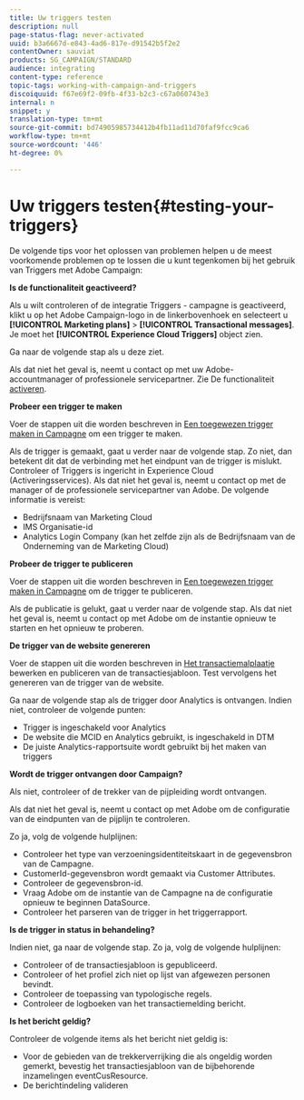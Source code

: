 ```yaml
---
title: Uw triggers testen
description: null
page-status-flag: never-activated
uuid: b3a6667d-e843-4ad6-817e-d91542b5f2e2
contentOwner: sauviat
products: SG_CAMPAIGN/STANDARD
audience: integrating
content-type: reference
topic-tags: working-with-campaign-and-triggers
discoiquuid: f67e69f2-09fb-4f33-b2c3-c67a060743e3
internal: n
snippet: y
translation-type: tm+mt
source-git-commit: bd74905985734412b4fb11ad11d70faf9fcc9ca6
workflow-type: tm+mt
source-wordcount: '446'
ht-degree: 0%

---
```



# Uw triggers testen{#testing-your-triggers}

De volgende tips voor het oplossen van problemen helpen u de meest voorkomende problemen op te lossen die u kunt tegenkomen bij het gebruik van Triggers met Adobe Campaign:

**Is de functionaliteit geactiveerd?**

Als u wilt controleren of de integratie Triggers - campagne is geactiveerd, klikt u op het Adobe Campaign-logo in de linkerbovenhoek en selecteert u **[!UICONTROL Marketing plans]** > **[!UICONTROL Transactional messages]**. Je moet het **[!UICONTROL Experience Cloud Triggers]** object zien.

Ga naar de volgende stap als u deze ziet.

Als dat niet het geval is, neemt u contact op met uw Adobe-accountmanager of professionele servicepartner. Zie De functionaliteit [activeren](../../integrating/using/configuring-triggers-in-experience-cloud.md#activating-the-functionality).

**Probeer een trigger te maken**

Voer de stappen uit die worden beschreven in [Een toegewezen trigger maken in Campagne](../../integrating/using/using-triggers-in-campaign.md#creating-a-mapped-trigger-in-campaign) om een trigger te maken.

Als de trigger is gemaakt, gaat u verder naar de volgende stap. Zo niet, dan betekent dit dat de verbinding met het eindpunt van de trigger is mislukt. Controleer of Triggers is ingericht in Experience Cloud (Activeringsservices). Als dat niet het geval is, neemt u contact op met de manager of de professionele servicepartner van Adobe. De volgende informatie is vereist:

* Bedrijfsnaam van Marketing Cloud
* IMS Organisatie-id
* Analytics Login Company (kan het zelfde zijn als de Bedrijfsnaam van de Onderneming van de Marketing Cloud)

**Probeer de trigger te publiceren**

Voer de stappen uit die worden beschreven in [Een toegewezen trigger maken in Campagne](../../integrating/using/using-triggers-in-campaign.md#creating-a-mapped-trigger-in-campaign) om de trigger te publiceren.

Als de publicatie is gelukt, gaat u verder naar de volgende stap. Als dat niet het geval is, neemt u contact op met Adobe om de instantie opnieuw te starten en het opnieuw te proberen.

**De trigger van de website genereren**

Voer de stappen uit die worden beschreven in [Het transactiemalplaatje](../../integrating/using/using-triggers-in-campaign.md#editing-the-transactional-message-template) bewerken en publiceren van de transactiesjabloon. Test vervolgens het genereren van de trigger van de website.

Ga naar de volgende stap als de trigger door Analytics is ontvangen. Indien niet, controleer de volgende punten:

* Trigger is ingeschakeld voor Analytics
* De website die MCID en Analytics gebruikt, is ingeschakeld in DTM
* De juiste Analytics-rapportsuite wordt gebruikt bij het maken van triggers

**Wordt de trigger ontvangen door Campaign?**

Als niet, controleer of de trekker van de pijpleiding wordt ontvangen.

Als dat niet het geval is, neemt u contact op met Adobe om de configuratie van de eindpunten van de pijplijn te controleren.

Zo ja, volg de volgende hulplijnen:

* Controleer het type van verzoeningsidentiteitskaart in de gegevensbron van de Campagne.
* CustomerId-gegevensbron wordt gemaakt via Customer Attributes.
* Controleer de gegevensbron-id.
* Vraag Adobe om de instantie van de Campagne na de configuratie opnieuw te beginnen DataSource.
* Controleer het parseren van de trigger in het triggerrapport.

**Is de trigger in status in behandeling?**

Indien niet, ga naar de volgende stap. Zo ja, volg de volgende hulplijnen:

* Controleer of de transactiesjabloon is gepubliceerd.
* Controleer of het profiel zich niet op lijst van afgewezen personen bevindt.
* Controleer de toepassing van typologische regels.
* Controleer de logboeken van het transactiemelding bericht.

**Is het bericht geldig?**

Controleer de volgende items als het bericht niet geldig is:

* Voor de gebieden van de trekkerverrijking die als ongeldig worden gemerkt, bevestig het transactiesjabloon van de bijbehorende inzamelingen eventCusResource.
* De berichtindeling valideren

